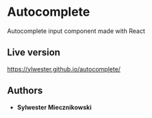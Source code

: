 # Autocomplete

Autocomplete input component made with React

## Live version

https://ylwester.github.io/autocomplete/

## Authors

* **Sylwester Miecznikowski**
